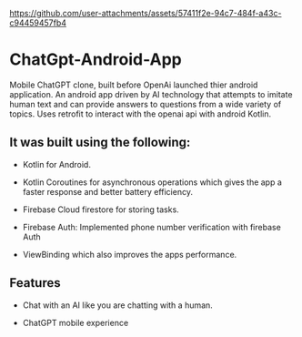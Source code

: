 https://github.com/user-attachments/assets/57411f2e-94c7-484f-a43c-c94459457fb4

# ChatGpt-Android-App
Mobile ChatGPT clone, built before OpenAi launched thier android application.
An android app driven by AI technology that attempts to imitate human text and can provide answers to questions from a wide variety of topics. Uses retrofit to interact with the openai api with android Kotlin.

## It was built using the following:

- Kotlin for Android.

- Kotlin Coroutines for asynchronous operations which gives the app a faster response and better battery efficiency.

- Firebase Cloud firestore for storing tasks.

- Firebase Auth: Implemented phone number verification with firebase Auth

- ViewBinding which also improves the apps performance.


## Features

- Chat with an AI like you are chatting with a human.

- ChatGPT mobile experience




